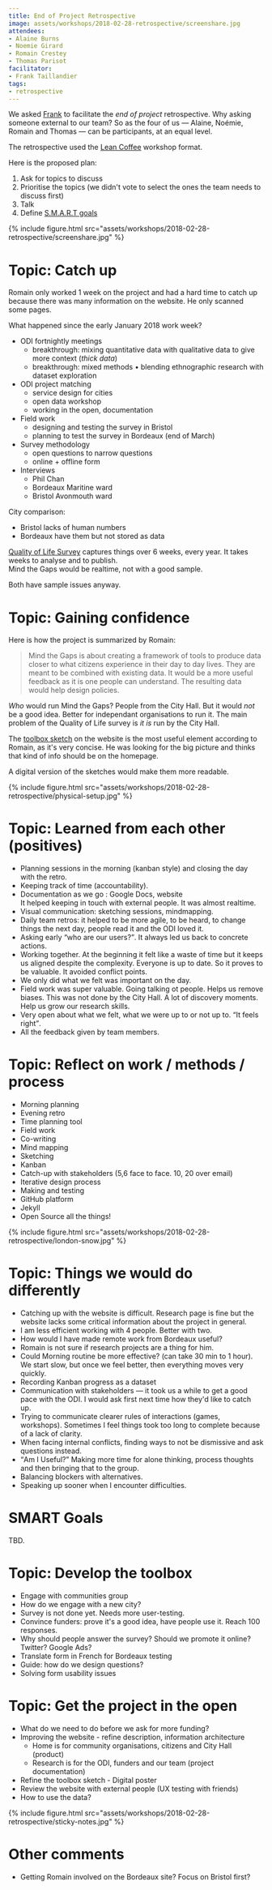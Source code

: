 ```yaml
---
title: End of Project Retrospective
image: assets/workshops/2018-02-28-retrospective/screenshare.jpg
attendees:
- Alaine Burns
- Noemie Girard
- Romain Crestey
- Thomas Parisot
facilitator:
- Frank Taillandier
tags:
- retrospective
---
```


We asked [Frank](https://frank.taillandier.me/a-propos/) to facilitate the _end of project_ retrospective.
Why asking someone external to our team?
So as the four of us — Alaine, Noémie, Romain and Thomas — can be participants, at an equal level.

The retrospective used the [Lean Coffee](https://plans-for-retrospectives.com/en/?id=51) workshop format.

Here is the proposed plan:

1. Ask for topics to discuss
2. Prioritise the topics (we didn't vote to select the ones the team needs to discuss first)
3. Talk
4. Define [S.M.A.R.T goals](https://plans-for-retrospectives.com/en/?id=13)

{% include figure.html src="assets/workshops/2018-02-28-retrospective/screenshare.jpg" %}

# Topic: Catch up

Romain only worked 1 week on the project and had a hard time to catch up because there was many information on the website. He only scanned some pages.

What happened since the early January 2018 work week?

* ODI fortnightly meetings
  * breakthrough: mixing quantitative data with qualitative data to give more context (_thick data_)
  * breakthrough: mixed methods • blending ethnographic research with dataset exploration
* ODI project matching
  * service design for cities
  * open data workshop
  * working in the open, documentation
* Field work
  * designing and testing the survey in Bristol
  * planning to test the survey in Bordeaux (end of March)
* Survey methodology
  * open questions to narrow questions
  * online + offline form
* Interviews
  * Phil Chan
  * Bordeaux Maritine ward
  * Bristol Avonmouth ward

City comparison:

- Bristol lacks of human numbers
- Bordeaux have them but not stored as data

[Quality of Life Survey][] captures things over 6 weeks, every year. It takes weeks to analyse and to publish.<br>
Mind the Gaps would be realtime, not with a good sample.

Both have sample issues anyway.

[Quality of Life Survey]: https://www.bristol.gov.uk/statistics-census-information/the-quality-of-life-in-bristol


# Topic: Gaining confidence

Here is how the project is summarized by Romain:

> Mind the Gaps is about creating a framework of tools to produce data closer to what citizens experience in their day to day lives. They are meant to be combined with existing data. It would be a more useful feedback as it is one people can understand. The resulting data would help design policies.

_Who_ would run Mind the Gaps? People from the City Hall. But it would _not_ be a good idea. Better for independant organisations to run it. The main problem of the Quality of Life survey is _it is_ run by the City Hall.

The [toolbox sketch](/toolbox/) on the website is the most useful element according to Romain, as it's very concise.
He was looking for the big picture and thinks that kind of info should be on the homepage.

A digital version of the sketches would make them more readable.


{% include figure.html src="assets/workshops/2018-02-28-retrospective/physical-setup.jpg" %}

# Topic: Learned from each other (positives)

- Planning sessions in the morning (kanban style) and closing the day with the retro.
- Keeping track of time (accountability).
- Documentation as we go : Google Docs, website<br>
It helped keeping in touch with external people. It was almost realtime.
- Visual communication: sketching sessions, mindmapping.
- Daily team retros: it helped to be more agile, to be heard, to change things the next day, people read it and the ODI loved it.
- Asking early <q>who are our users?</q>. It always led us back to concrete actions.
- Working together. At the beginning it felt like a waste of time but it keeps us aligned despite the complexity. Everyone is up to date. So it proves to be valuable. It avoided conflict points.
- We only did what we felt was important on the day.
- Field work was super valuable. Going talking ot people. Helps us remove biases. This was not done by the City Hall. A lot of discovery moments. Help us grow our research skills.
- Very open about what we felt, what we were up to or not up to. <q>It feels right</q>.
- All the feedback given by team members.

# Topic: Reflect on work / methods / process

- Morning planning
- Evening retro
- Time planning tool
- Field work
- Co-writing
- Mind mapping
- Sketching
- Kanban
- Catch-up with stakeholders (5,6 face to face. 10, 20 over email)
- Iterative design process
- Making and testing
- GitHub platform
- Jekyll
- Open Source all the things!

{% include figure.html src="assets/workshops/2018-02-28-retrospective/london-snow.jpg" %}


# Topic: Things we would do differently

- Catching up with the website is difficult. Research page is fine but the website lacks some critical information about the project in general.
- I am less efficient working with 4 people. Better with two.
- How would I have made remote work from Bordeaux useful?
- Romain is not sure if research projects are a thing for him.
- Could Morning routine be more effective? (can take 30 min to 1 hour). We start slow, but once we feel better, then everything moves very quickly.
- Recording Kanban progress as a dataset
- Communication with stakeholders — it took us a while to get a good pace with the ODI. I would ask first next time how they'd like to catch up.
- Trying to communicate clearer rules of interactions (games, workshops). Sometimes I feel things took too long to complete because of a lack of clarity.
- When facing internal conflicts, finding ways to not be dismissive and ask questions instead.
- <q>Am I Useful?</q> Making more time for alone thinking, process thoughts and then bringing that to the group.
- Balancing blockers with alternatives.
- Speaking up sooner when I encounter difficulties.

# SMART Goals

TBD.


# Topic: Develop the toolbox

- Engage with communities group
- How do we engage with a new city?
- Survey is not done yet. Needs more user-testing.
- Convince funders: prove it's a good idea, have people use it. Reach 100 responses.
- Why should people answer the survey? Should we promote it online? Twitter? Google Ads?
- Translate form in French for Bordeaux testing
- Guide: how do we design questions?
- Solving form usability issues

# Topic: Get the project in the open

- What do we need to do before we ask for more funding?
- Improving the website - refine description, information architecture
  - Home is for community organisations, citizens and City Hall (product)
  - Research is for the ODI, funders and our team (project documentation)
- Refine the toolbox sketch - Digital poster
- Review the website with external people (UX testing with friends)
- How to use the data?


{% include figure.html src="assets/workshops/2018-02-28-retrospective/sticky-notes.jpg" %}

# Other comments

* Getting Romain involved on the Bordeaux site? Focus on Bristol first?
